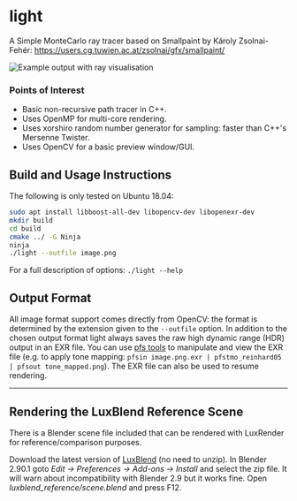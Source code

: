 # light

A Simple MonteCarlo ray tracer based on Smallpaint by Károly Zsolnai-Fehér: https://users.cg.tuwien.ac.at/zsolnai/gfx/smallpaint/

![Example output with ray visualisation](examples/ray_overlay.png)

### Points of Interest
* Basic non-recursive path tracer in C++.
* Uses OpenMP for multi-core rendering.
* Uses xorshiro random number generator for sampling: faster than C++'s Mersenne Twister.
* Uses OpenCV for a basic preview window/GUI.

## Build and Usage Instructions

The following is only tested on Ubuntu 18.04:

```bash
sudo apt install libboost-all-dev libopencv-dev libopenexr-dev
mkdir build
cd build
cmake ../ -G Ninja
ninja
./light --outfile image.png
```

For a full description of options: `./light --help`

## Output Format

All image format support comes directly from OpenCV: the format is determined by the extension given to the `--outfile` option. In addition to the chosen output format light always saves the raw high dynamic range (HDR) output in an EXR file. You can use [pfs tools](http://pfstools.sourceforge.net) to manipulate and view the EXR file (e.g. to apply tone mapping: `pfsin image.png.exr | pfstmo_reinhard05 | pfsout tone_mapped.png`). The EXR file can also be used to resume rendering.

---
## Rendering the LuxBlend Reference Scene

There is a Blender scene file included that can be rendered with LuxRender for reference/comparison purposes.

Download the latest version of [LuxBlend](https://luxcorerender.org/download/) (no need to unzip).
In Blender 2.90.1 goto *Edit -> Preferences -> Add-ons -> Install* and select the zip file. It will warn about incompatibility with Blender 2.9 but it works fine.
Open *luxblend_reference/scene.blend* and press F12.